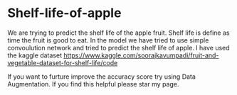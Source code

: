 # Shelf-life-of-apple

We are trying to predict the shelf life of the apple fruit.
Shelf life is define as time the fruit is good to eat.
In the model we have tried to use simple convoulution network and tried to predict the shelf life of apple.
I have used the kaggle dataset 
https://www.kaggle.com/soorajkavumpadi/fruit-and-vegetable-dataset-for-shelf-life/code

If you want to furture improve the accuracy score try using Data Augmentation. 
If you find this helpful please star my page.
